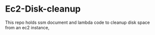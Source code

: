 # Ec2-Disk-cleanup
This repo holds  ssm document and lambda code to cleanup disk space from an ec2 instance, 
